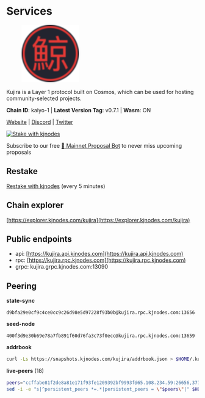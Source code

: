 # Services

<figure><img src="https://raw.githubusercontent.com/kj89/cosmos-images/main/logos/kujira.png" width="150" alt=""><figcaption></figcaption></figure>

Kujira is a Layer 1 protocol built on Cosmos, which can be used for  hosting community-selected projects.

**Chain ID**: kaiyo-1 | **Latest Version Tag**: v0.7.1 | **Wasm**: ON

[Website](https://kujira.app) | [Discord](https://discord.gg/teamkujira) | [Twitter](https://twitter.com/TeamKujira)

[![Stake with kjnodes](https://i.ibb.co/cr44Q8j/button-stake-with-kjnodes.png)](https://restake.app/kujira/kujiravaloper1tnuqj73jfn3724lqz34c27tuv80nv336sadqym)

Subscribe to our free [🤖 Mainnet Proposal Bot](https://t.me/kjnodes_proposal_bot) to never miss upcoming proposals

## Restake

[Restake with kjnodes](https://restake.app/kujira/kujiravaloper1tnuqj73jfn3724lqz34c27tuv80nv336sadqym) (every 5 minutes)
## Chain explorer
[https://explorer.kjnodes.com/kujira](https://explorer.kjnodes.com/kujira)

## Public endpoints

* api: [https://kujira.api.kjnodes.com](https://kujira.api.kjnodes.com)
* rpc: [https://kujira.rpc.kjnodes.com](https://kujira.rpc.kjnodes.com)
* grpc: kujira.grpc.kjnodes.com:13090

## Peering

**state-sync**

```text
d9bfa29e0cf9c4ce0cc9c26d98e5d97228f93b0b@kujira.rpc.kjnodes.com:13656
```

**seed-node**

```text
400f3d9e30b69e78a7fb891f60d76fa3c73f0ecc@kujira.rpc.kjnodes.com:13659
```

**addrbook**
```bash
curl -Ls https://snapshots.kjnodes.com/kujira/addrbook.json > $HOME/.kujira/config/addrbook.json
```

**live-peers** (18)
```bash
peers="ccffabe81f2de8a81e171f93fe1209392bf9993f@65.108.234.59:26656,377510fb7c0ee3cacd1a46dbf13b45a4e1525fa6@51.91.153.78:32011,780ee91b43bcdced2daebee61996742f6b01b579@138.201.197.119:2000,8362a432d50cc800618de6a76cc92d532baa8fa4@173.212.247.202:26656,a7d96dc929824613315dcc1c90fee119f28cc51f@134.65.193.158:26656,a7e7864f241db457f38d8e5b5b3c3de989dea2fe@66.94.126.62:26656,b690b0e6a904fc0172ef1eccc07bea9f48f4e454@141.94.73.39:53756,8d59c2958dfb2f852b201cbaa60743c771ce338b@147.135.45.32:26656,ccdd8ee4d8fef171e8c2bfaaa2a535033d4af32b@65.108.135.82:29656,01cf570d3b08fdb5fe2f307cb485de7a35a3af23@135.148.55.229:11856,9c8826ceeb1254d16856092a50df4fd720910362@50.116.49.237:26656,177872437b2a31ebb0fb740ba5bd32b0be99e280@5.79.74.229:31095,b80cf7882c8cab4894d41ccd4f5a00406d8b5f7d@146.59.52.48:30095,9dc8a19299064e8d5a414a1fc25dd0d12d9871c8@138.201.16.240:30095,de08e6178779ff3b19a8b6d22a05664392cb2b35@185.216.179.205:26656,ffac364ae5a9a730b49f02ba95b11878f76b7043@135.125.189.131:31095,d6f2eee997d108d4fde5683e31d678427376dfce@77.68.27.75:26656,d9bfa29e0cf9c4ce0cc9c26d98e5d97228f93b0b@65.109.88.38:13656"
sed -i -e "s|^persistent_peers *=.*|persistent_peers = \"$peers\"|" $HOME/.kujira/config/config.toml
```

